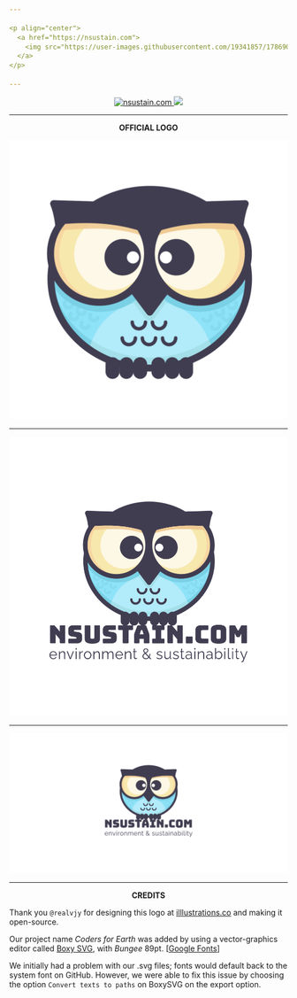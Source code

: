 ```yaml
---

<p align="center">
  <a href="https://nsustain.com">
    <img src="https://user-images.githubusercontent.com/19341857/178690337-874b9df4-6984-4b5d-b377-5579f9a50e09.svg" width="350">
  </a>
</p>

---
```


<p align="center">
  <a href="https://github.com/Nsustain/nsustain.com">
    <img alt="nsustain.com" src="https://img.shields.io/badge/GitHub-nsustain.com-brightgreen">
  </a>
  <a href="https://github.com/Nsustain/nsustain.com/blob/main/LICENSE">
    <img src="https://badgen.net/github/license/Nsustain/.github">
  </a>
</p>

---

<p align="center">
  <b>OFFICIAL LOGO</b>
</p>

![logo](./logo/logo_bare.svg)

---

![logo](./logo/logo.png)

---

<!--
This image is for the social preview
meta tag for our website.

Social preview is optimized for pictures
with the size of 1280x640
-->
![logo_1280x640](./logo/logo_1280x640.png)

---

<p align="center">
  <b>CREDITS</b>
</p>

Thank you `@realvjy` for designing this logo at
[illlustrations.co](https://illlustrations.co/)
and making it open-source.

Our project name *Coders for Earth* was added by using
a vector-graphics editor called
[Boxy SVG](https://boxy-svg.com/),
with *Bungee* 89pt.
[[Google Fonts](https://fonts.google.com/specimen/Bungee)]

We initially had a problem with our .svg files;
fonts would default back to the system font
on GitHub. However, we were able to fix this
issue by choosing the option `Convert texts to paths`
on BoxySVG on the export option.

<br>
<br>
<br>



